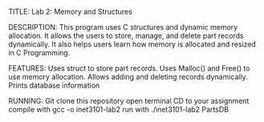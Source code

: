 TITLE:
Lab 2: Memory and Structures

DESCRIPTION:
This program uses C structures and dynamic memory allocation. It allows the users to store, manage, and delete part records dynamically.
It also helps users learn how memory is allocated and resized in C Programming. 

FEATURES:
Uses struct to store part records.
Uses Malloc() and Free() to use memory allocation.
Allows adding and deleting records dynamically.
Prints database information


RUNNING:
Git clone this repository
open terminal
CD to your assignment
compile with gcc -o inet3101-lab2
run with ./inet3101-lab2 PartsDB
